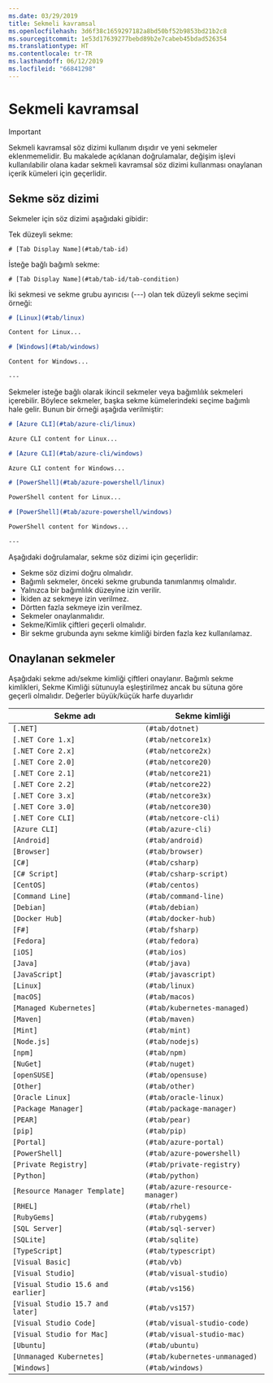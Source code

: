 ```yaml
---
ms.date: 03/29/2019
title: Sekmeli kavramsal
ms.openlocfilehash: 3d6f38c1659297182a8bd50bf52b9853bd21b2c8
ms.sourcegitcommit: 1e53d17639277bebd89b2e7cabeb45bdad526354
ms.translationtype: HT
ms.contentlocale: tr-TR
ms.lasthandoff: 06/12/2019
ms.locfileid: "66841298"
---
```

# <a name="tabbed-conceptual"></a>Sekmeli kavramsal

> [!IMPORTANT]
> Sekmeli kavramsal söz dizimi kullanım dışıdır ve yeni sekmeler eklenmemelidir. Bu makalede açıklanan doğrulamalar, değişim işlevi kullanılabilir olana kadar sekmeli kavramsal söz dizimi kullanması onaylanan içerik kümeleri için geçerlidir.

## <a name="tab-syntax"></a>Sekme söz dizimi

Sekmeler için söz dizimi aşağıdaki gibidir:

Tek düzeyli sekme:

`# [Tab Display Name](#tab/tab-id)`

İsteğe bağlı bağımlı sekme:

`# [Tab Display Name](#tab/tab-id/tab-condition)`

İki sekmesi ve sekme grubu ayırıcısı (---) olan tek düzeyli sekme seçimi örneği:

```markdown
# [Linux](#tab/linux)

Content for Linux...

# [Windows](#tab/windows)

Content for Windows...

---
```

Sekmeler isteğe bağlı olarak ikincil sekmeler veya bağımlılık sekmeleri içerebilir. Böylece sekmeler, başka sekme kümelerindeki seçime bağımlı hale gelir. Bunun bir örneği aşağıda verilmiştir:

```markdown
# [Azure CLI](#tab/azure-cli/linux)

Azure CLI content for Linux...

# [Azure CLI](#tab/azure-cli/windows)

Azure CLI content for Windows...

# [PowerShell](#tab/azure-powershell/linux)

PowerShell content for Linux...

# [PowerShell](#tab/azure-powershell/windows)

PowerShell content for Windows...

---
```

Aşağıdaki doğrulamalar, sekme söz dizimi için geçerlidir:

- Sekme söz dizimi doğru olmalıdır.
- Bağımlı sekmeler, önceki sekme grubunda tanımlanmış olmalıdır.
- Yalnızca bir bağımlılık düzeyine izin verilir.
- İkiden az sekmeye izin verilmez.
- Dörtten fazla sekmeye izin verilmez.
- Sekmeler onaylanmalıdır.
- Sekme/Kimlik çiftleri geçerli olmalıdır.
- Bir sekme grubunda aynı sekme kimliği birden fazla kez kullanılamaz.

## <a name="approved-tabs"></a>Onaylanan sekmeler

Aşağıdaki sekme adı/sekme kimliği çiftleri onaylanır. Bağımlı sekme kimlikleri, Sekme Kimliği sütunuyla eşleştirilmez ancak bu sütuna göre geçerli olmalıdır. Değerler büyük/küçük harfe duyarlıdır

|Sekme adı              |Sekme kimliği            |
|----------------------|------------------|
|`[.NET]`              |`(#tab/dotnet)`   |
|`[.NET Core 1.x]`     |`(#tab/netcore1x)`|
|`[.NET Core 2.x]`     |`(#tab/netcore2x)`|
|`[.NET Core 2.0]`     |`(#tab/netcore20)`|
|`[.NET Core 2.1]`     |`(#tab/netcore21)`|
|`[.NET Core 2.2]`     |`(#tab/netcore22)`|
|`[.NET Core 3.x]`     |`(#tab/netcore3x)`|
|`[.NET Core 3.0]`     |`(#tab/netcore30)`|
|`[.NET Core CLI]`     |`(#tab/netcore-cli)`|
|`[Azure CLI]`         |`(#tab/azure-cli)`|
|`[Android]`           |`(#tab/android)`  |
|`[Browser]`           |`(#tab/browser)`  |
|`[C#]`                |`(#tab/csharp)`   |
|`[C# Script]`         |`(#tab/csharp-script)`|
|`[CentOS]`            |`(#tab/centos)`|
|`[Command Line]`      |`(#tab/command-line)`|
|`[Debian]`            |`(#tab/debian)`|
|`[Docker Hub]`        |`(#tab/docker-hub)`|
|`[F#]`                |`(#tab/fsharp)`|
|`[Fedora]`            |`(#tab/fedora)`|
|`[iOS]`               |`(#tab/ios)`      |
|`[Java]`              |`(#tab/java)`|
|`[JavaScript]`        |`(#tab/javascript)`|
|`[Linux]`             |`(#tab/linux)`    |
|`[macOS]`             |`(#tab/macos)`    |
|`[Managed Kubernetes]`|`(#tab/kubernetes-managed)`|
|`[Maven]`             |`(#tab/maven)`|
|`[Mint]`              |`(#tab/mint)`|
|`[Node.js]`           |`(#tab/nodejs)`|
|`[npm]`               |`(#tab/npm)` |
|`[NuGet]`             |`(#tab/nuget)`|
|`[openSUSE]`          |`(#tab/opensuse)`|
|`[Other]`             |`(#tab/other)` |
|`[Oracle Linux]`      |`(#tab/oracle-linux)`|
|`[Package Manager]`   |`(#tab/package-manager)` |
|`[PEAR]`              |`(#tab/pear)`|
|`[pip]`               |`(#tab/pip)`|
|`[Portal]`            |`(#tab/azure-portal)`    |
|`[PowerShell]`        |`(#tab/azure-powershell)`|
|`[Private Registry]`  |`(#tab/private-registry)`|
|`[Python]`            |`(#tab/python)`|
|`[Resource Manager Template]`|`(#tab/azure-resource-manager)`|
|`[RHEL]`              |`(#tab/rhel)`|
|`[RubyGems]`          |`(#tab/rubygems)`|
|`[SQL Server]`        |`(#tab/sql-server)`|
|`[SQLite]`            |`(#tab/sqlite)`|
|`[TypeScript]`        |`(#tab/typescript)`|
|`[Visual Basic]`      |`(#tab/vb)` |
|`[Visual Studio]`     |`(#tab/visual-studio)`|
|`[Visual Studio 15.6 and earlier]`|`(#tab/vs156)`|
|`[Visual Studio 15.7 and later]`  |`(#tab/vs157)`|
|`[Visual Studio Code]`            |`(#tab/visual-studio-code)`|
|`[Visual Studio for Mac]`         |`(#tab/visual-studio-mac)`|
|`[Ubuntu]`                        |`(#tab/ubuntu)`|
|`[Unmanaged Kubernetes]`          |`(#tab/kubernetes-unmanaged)`|
|`[Windows]`   |`(#tab/windows)`   |